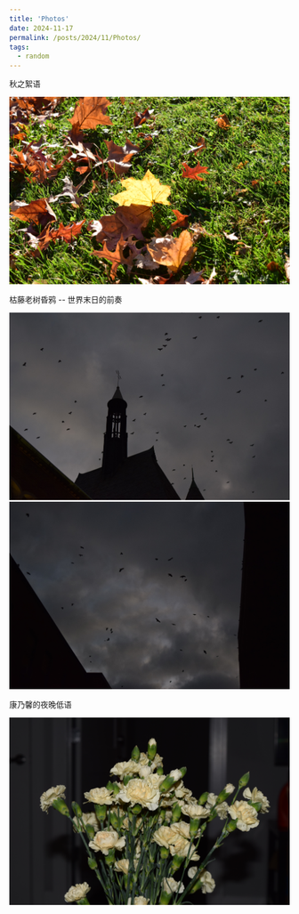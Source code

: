 ```yaml
---
title: 'Photos'
date: 2024-11-17
permalink: /posts/2024/11/Photos/
tags:
  - random
---
```

秋之絮语

<img src="/images/3.jpg" alt="树叶"> 

枯藤老树昏鸦 -- 世界末日的前奏

<img src="/images/DSC_0025.jpg" alt="乌鸦1"> 
<img src="/images/DSC_0027.jpg" alt="乌鸦2"> 

康乃馨的夜晚低语

<img src="/images/DSC_0004.jpg" alt="康乃馨"> 
